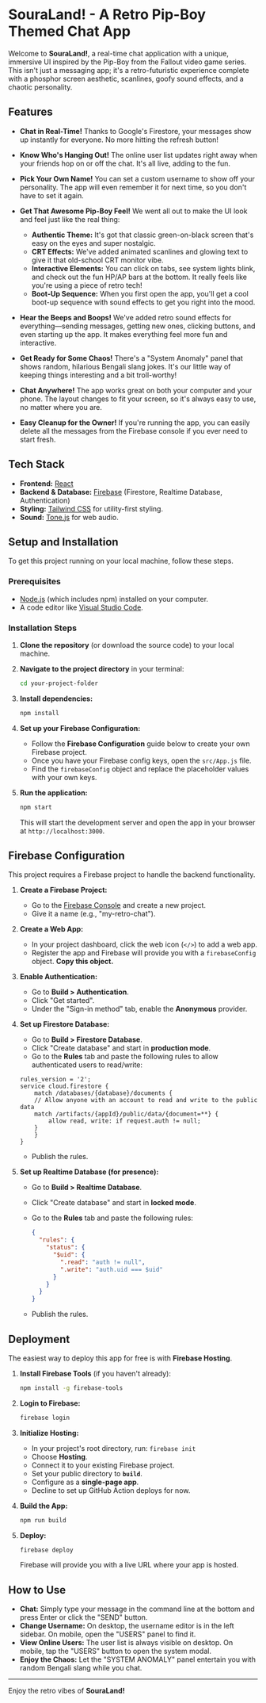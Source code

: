 # SouraLand! - A Retro Pip-Boy Themed Chat App

Welcome to **SouraLand!**, a real-time chat application with a unique, immersive UI inspired by the Pip-Boy from the Fallout video game series. This isn't just a messaging app; it's a retro-futuristic experience complete with a phosphor screen aesthetic, scanlines, goofy sound effects, and a chaotic personality.

## Features

* **Chat in Real-Time!** Thanks to Google's Firestore, your messages show up instantly for everyone. No more hitting the refresh button!

* **Know Who's Hanging Out!** The online user list updates right away when your friends hop on or off the chat. It's all live, adding to the fun.

* **Pick Your Own Name!** You can set a custom username to show off your personality. The app will even remember it for next time, so you don't have to set it again.

* **Get That Awesome Pip-Boy Feel!** We went all out to make the UI look and feel just like the real thing:
    * **Authentic Theme:** It's got that classic green-on-black screen that's easy on the eyes and super nostalgic.
    * **CRT Effects:** We've added animated scanlines and glowing text to give it that old-school CRT monitor vibe.
    * **Interactive Elements:** You can click on tabs, see system lights blink, and check out the fun HP/AP bars at the bottom. It really feels like you're using a piece of retro tech!
    * **Boot-Up Sequence:** When you first open the app, you'll get a cool boot-up sequence with sound effects to get you right into the mood.

* **Hear the Beeps and Boops!** We've added retro sound effects for everything—sending messages, getting new ones, clicking buttons, and even starting up the app. It makes everything feel more fun and interactive.

* **Get Ready for Some Chaos!** There's a "System Anomaly" panel that shows random, hilarious Bengali slang jokes. It's our little way of keeping things interesting and a bit troll-worthy!

* **Chat Anywhere!** The app works great on both your computer and your phone. The layout changes to fit your screen, so it's always easy to use, no matter where you are.

* **Easy Cleanup for the Owner!** If you're running the app, you can easily delete all the messages from the Firebase console if you ever need to start fresh.

## Tech Stack

* **Frontend:** [React](https://reactjs.org/)
* **Backend & Database:** [Firebase](https://firebase.google.com/) (Firestore, Realtime Database, Authentication)
* **Styling:** [Tailwind CSS](https://tailwindcss.com/) for utility-first styling.
* **Sound:** [Tone.js](https://tonejs.github.io/) for web audio.

## Setup and Installation

To get this project running on your local machine, follow these steps.

### Prerequisites

* [Node.js](https://nodejs.org/) (which includes npm) installed on your computer.
* A code editor like [Visual Studio Code](https://code.visualstudio.com/).

### Installation Steps

1. **Clone the repository** (or download the source code) to your local machine.

2. **Navigate to the project directory** in your terminal:

    ```bash
    cd your-project-folder
    ```

3. **Install dependencies:**

    ```bash
    npm install
    ```

4. **Set up your Firebase Configuration:**
    * Follow the **Firebase Configuration** guide below to create your own Firebase project.
    * Once you have your Firebase config keys, open the `src/App.js` file.
    * Find the `firebaseConfig` object and replace the placeholder values with your own keys.

5. **Run the application:**

    ```bash
    npm start
    ```

    This will start the development server and open the app in your browser at `http://localhost:3000`.

## Firebase Configuration

This project requires a Firebase project to handle the backend functionality.

1. **Create a Firebase Project:**
    * Go to the [Firebase Console](https://console.firebase.google.com/) and create a new project.
    * Give it a name (e.g., "my-retro-chat").

2. **Create a Web App:**
    * In your project dashboard, click the web icon (`</>`) to add a web app.
    * Register the app and Firebase will provide you with a `firebaseConfig` object. **Copy this object.**

3. **Enable Authentication:**
    * Go to **Build > Authentication**.
    * Click "Get started".
    * Under the "Sign-in method" tab, enable the **Anonymous** provider.

4. **Set up Firestore Database:**
    * Go to **Build > Firestore Database**.
    * Click "Create database" and start in **production mode**.
    * Go to the **Rules** tab and paste the following rules to allow authenticated users to read/write:

    ```
    rules_version = '2';
    service cloud.firestore {
        match /databases/{database}/documents {
        // Allow anyone with an account to read and write to the public data
        match /artifacts/{appId}/public/data/{document=**} {
            allow read, write: if request.auth != null;
        }
        }
    }
    ```

    * Publish the rules.

5. **Set up Realtime Database (for presence):**
    * Go to **Build > Realtime Database**.
    * Click "Create database" and start in **locked mode**.
    * Go to the **Rules** tab and paste the following rules:
  
        ```json
        {
          "rules": {
            "status": {
              "$uid": {
                ".read": "auth != null",
                ".write": "auth.uid === $uid"
              }
            }
          }
        }
        ```

    * Publish the rules.

## Deployment

The easiest way to deploy this app for free is with **Firebase Hosting**.

1. **Install Firebase Tools** (if you haven't already):

    ```bash
    npm install -g firebase-tools
    ```

2. **Login to Firebase:**

    ```bash
    firebase login
    ```

3. **Initialize Hosting:**
    * In your project's root directory, run: `firebase init`
    * Choose **Hosting**.
    * Connect it to your existing Firebase project.
    * Set your public directory to **`build`**.
    * Configure as a **single-page app**.
    * Decline to set up GitHub Action deploys for now.

4. **Build the App:**

    ```bash
    npm run build
    ```

5. **Deploy:**

    ```bash
    firebase deploy
    ```

    Firebase will provide you with a live URL where your app is hosted.

## How to Use

* **Chat:** Simply type your message in the command line at the bottom and press Enter or click the "SEND" button.
* **Change Username:** On desktop, the username editor is in the left sidebar. On mobile, open the "USERS" panel to find it.
* **View Online Users:** The user list is always visible on desktop. On mobile, tap the "USERS" button to open the system modal.
* **Enjoy the Chaos:** Let the "SYSTEM ANOMALY" panel entertain you with random Bengali slang while you chat.

---

Enjoy the retro vibes of **SouraLand!**
